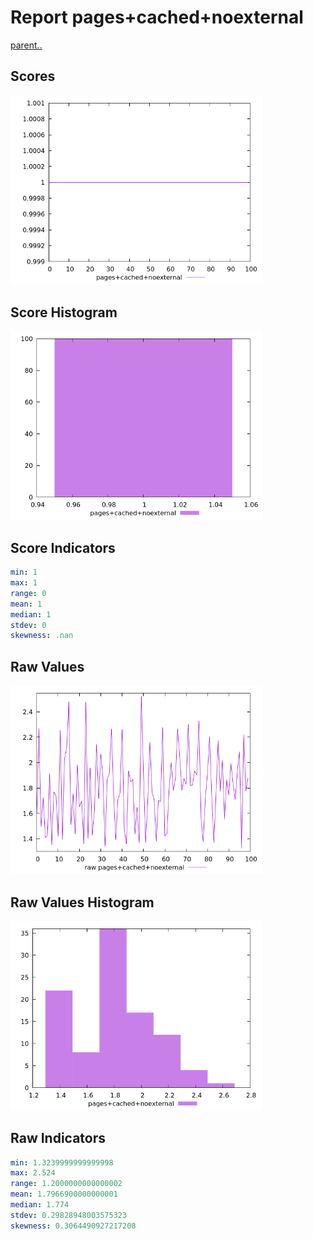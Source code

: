 # Report pages+cached+noexternal

[parent..](./..)  


## Scores

![score](./score.png)  

## Score Histogram

![hist](./hist.png)  

## Score Indicators

```yaml
min: 1
max: 1
range: 0
mean: 1
median: 1
stdev: 0
skewness: .nan

```

## Raw Values

![raw](./raw.png)  

## Raw Values Histogram

![raw hist](./raw_hist.png)  

## Raw Indicators

```yaml
min: 1.3239999999999998
max: 2.524
range: 1.2000000000000002
mean: 1.7966900000000001
median: 1.774
stdev: 0.29828948003575323
skewness: 0.3064490927217208

```

<style>
  img {
    max-width: 80%;
  }
</style>
      
